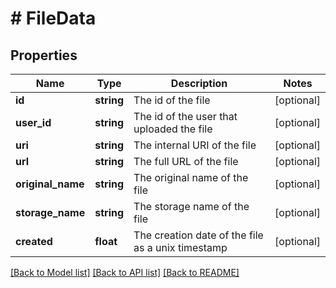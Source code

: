# # FileData

## Properties

Name | Type | Description | Notes
------------ | ------------- | ------------- | -------------
**id** | **string** | The id of the file | [optional]
**user_id** | **string** | The id of the user that uploaded the file | [optional]
**uri** | **string** | The internal URI of the file | [optional]
**url** | **string** | The full URL of the file | [optional]
**original_name** | **string** | The original name of the file | [optional]
**storage_name** | **string** | The storage name of the file | [optional]
**created** | **float** | The creation date of the file as a unix timestamp | [optional]

[[Back to Model list]](../../README.md#models) [[Back to API list]](../../README.md#endpoints) [[Back to README]](../../README.md)
